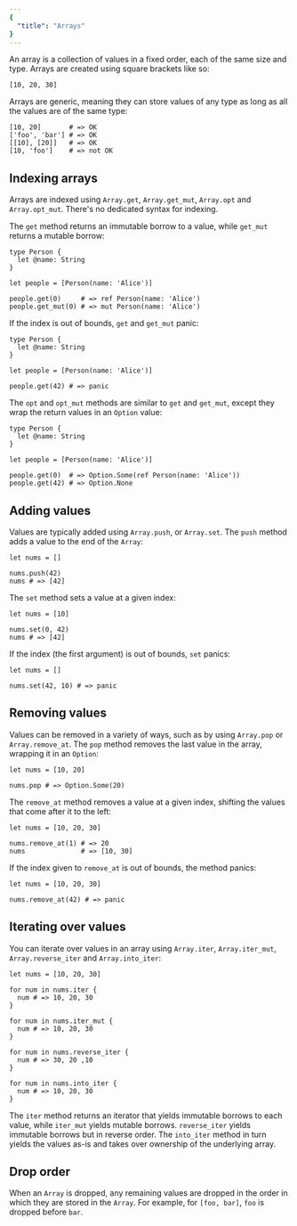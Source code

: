 ```yaml
---
{
  "title": "Arrays"
}
---
```


An array is a collection of values in a fixed order, each of the same size and
type. Arrays are created using square brackets like so:

```inko
[10, 20, 30]
```

Arrays are generic, meaning they can store values of any type as long as all the
values are of the same type:

```inko
[10, 20]       # => OK
['foo', 'bar'] # => OK
[[10], [20]]   # => OK
[10, 'foo']    # => not OK
```

## Indexing arrays

Arrays are indexed using `Array.get`, `Array.get_mut`, `Array.opt` and
`Array.opt_mut`. There's no dedicated syntax for indexing.

The `get` method returns an immutable borrow to a value, while `get_mut` returns
a mutable borrow:

```inko
type Person {
  let @name: String
}

let people = [Person(name: 'Alice')]

people.get(0)     # => ref Person(name: 'Alice')
people.get_mut(0) # => mut Person(name: 'Alice')
```

If the index is out of bounds, `get` and `get_mut` panic:

```inko
type Person {
  let @name: String
}

let people = [Person(name: 'Alice')]

people.get(42) # => panic
```

The `opt` and `opt_mut` methods are similar to `get` and `get_mut`, except they
wrap the return values in an `Option` value:

```inko
type Person {
  let @name: String
}

let people = [Person(name: 'Alice')]

people.get(0)  # => Option.Some(ref Person(name: 'Alice'))
people.get(42) # => Option.None
```

## Adding values

Values are typically added using `Array.push`, or `Array.set`. The `push` method
adds a value to the end of the `Array`:

```inko
let nums = []

nums.push(42)
nums # => [42]
```

The `set` method sets a value at a given index:

```inko
let nums = [10]

nums.set(0, 42)
nums # => [42]
```

If the index (the first argument) is out of bounds, `set` panics:

```inko
let nums = []

nums.set(42, 10) # => panic
```

## Removing values

Values can be removed in a variety of ways, such as by using `Array.pop` or
`Array.remove_at`. The `pop` method removes the last value in the array,
wrapping it in an `Option`:

```inko
let nums = [10, 20]

nums.pop # => Option.Some(20)
```

The `remove_at` method removes a value at a given index, shifting the values
that come after it to the left:

```inko
let nums = [10, 20, 30]

nums.remove_at(1) # => 20
nums              # => [10, 30]
```

If the index given to `remove_at` is out of bounds, the method panics:

```inko
let nums = [10, 20, 30]

nums.remove_at(42) # => panic
```

## Iterating over values

You can iterate over values in an array using `Array.iter`, `Array.iter_mut`,
`Array.reverse_iter` and `Array.into_iter`:

```inko
let nums = [10, 20, 30]

for num in nums.iter {
  num # => 10, 20, 30
}

for num in nums.iter_mut {
  num # => 10, 20, 30
}

for num in nums.reverse_iter {
  num # => 30, 20 ,10
}

for num in nums.into_iter {
  num # => 10, 20, 30
}
```

The `iter` method returns an iterator that yields immutable borrows to each
value, while `iter_mut` yields mutable borrows. `reverse_iter` yields immutable
borrows but in reverse order. The `into_iter` method in turn yields the values
as-is and takes over ownership of the underlying array.

## Drop order

When an `Array` is dropped, any remaining values are dropped in the order in
which they are stored in the `Array`. For example, for `[foo, bar]`, `foo` is
dropped before `bar`.
